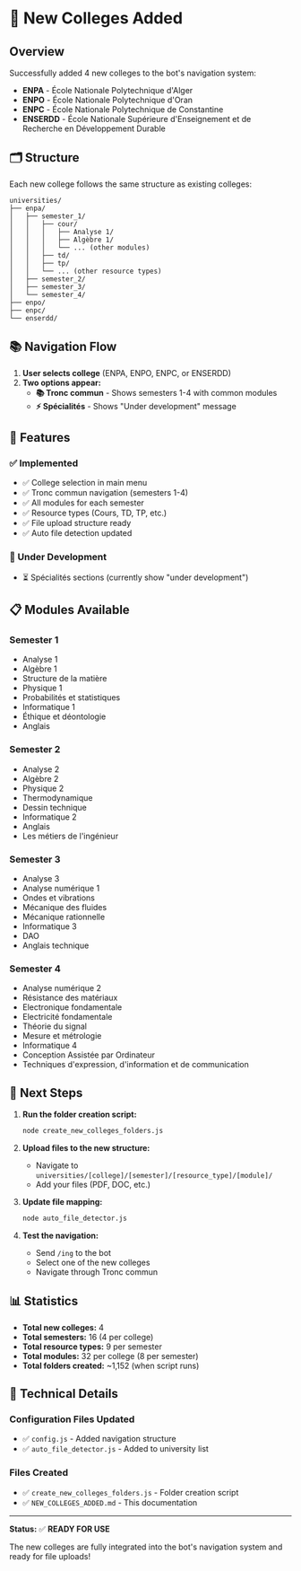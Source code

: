 # 🏫 New Colleges Added

## Overview
Successfully added 4 new colleges to the bot's navigation system:

- **ENPA** - École Nationale Polytechnique d'Alger
- **ENPO** - École Nationale Polytechnique d'Oran  
- **ENPC** - École Nationale Polytechnique de Constantine
- **ENSERDD** - École Nationale Supérieure d'Enseignement et de Recherche en Développement Durable

## 🗂️ Structure

Each new college follows the same structure as existing colleges:

```
universities/
├── enpa/
│   ├── semester_1/
│   │   ├── cour/
│   │   │   ├── Analyse 1/
│   │   │   ├── Algèbre 1/
│   │   │   └── ... (other modules)
│   │   ├── td/
│   │   ├── tp/
│   │   └── ... (other resource types)
│   ├── semester_2/
│   ├── semester_3/
│   └── semester_4/
├── enpo/
├── enpc/
└── enserdd/
```

## 📚 Navigation Flow

1. **User selects college** (ENPA, ENPO, ENPC, or ENSERDD)
2. **Two options appear:**
   - **📚 Tronc commun** - Shows semesters 1-4 with common modules
   - **⚡ Spécialités** - Shows "Under development" message

## 🎯 Features

### ✅ Implemented
- ✅ College selection in main menu
- ✅ Tronc commun navigation (semesters 1-4)
- ✅ All modules for each semester
- ✅ Resource types (Cours, TD, TP, etc.)
- ✅ File upload structure ready
- ✅ Auto file detection updated

### 🔄 Under Development
- ⏳ Spécialités sections (currently show "under development")

## 📋 Modules Available

### Semester 1
- Analyse 1
- Algèbre 1
- Structure de la matière
- Physique 1
- Probabilités et statistiques
- Informatique 1
- Éthique et déontologie
- Anglais

### Semester 2
- Analyse 2
- Algèbre 2
- Physique 2
- Thermodynamique
- Dessin technique
- Informatique 2
- Anglais
- Les métiers de l'ingénieur

### Semester 3
- Analyse 3
- Analyse numérique 1
- Ondes et vibrations
- Mécanique des fluides
- Mécanique rationnelle
- Informatique 3
- DAO
- Anglais technique

### Semester 4
- Analyse numérique 2
- Résistance des matériaux
- Electronique fondamentale
- Electricité fondamentale
- Théorie du signal
- Mesure et métrologie
- Informatique 4
- Conception Assistée par Ordinateur
- Techniques d'expression, d'information et de communication

## 🚀 Next Steps

1. **Run the folder creation script:**
   ```bash
   node create_new_colleges_folders.js
   ```

2. **Upload files to the new structure:**
   - Navigate to `universities/[college]/[semester]/[resource_type]/[module]/`
   - Add your files (PDF, DOC, etc.)

3. **Update file mapping:**
   ```bash
   node auto_file_detector.js
   ```

4. **Test the navigation:**
   - Send `/ing` to the bot
   - Select one of the new colleges
   - Navigate through Tronc commun

## 📊 Statistics

- **Total new colleges:** 4
- **Total semesters:** 16 (4 per college)
- **Total resource types:** 9 per semester
- **Total modules:** 32 per college (8 per semester)
- **Total folders created:** ~1,152 (when script runs)

## 🔧 Technical Details

### Configuration Files Updated
- ✅ `config.js` - Added navigation structure
- ✅ `auto_file_detector.js` - Added to university list

### Files Created
- ✅ `create_new_colleges_folders.js` - Folder creation script
- ✅ `NEW_COLLEGES_ADDED.md` - This documentation

---

**Status:** ✅ **READY FOR USE**

The new colleges are fully integrated into the bot's navigation system and ready for file uploads!
